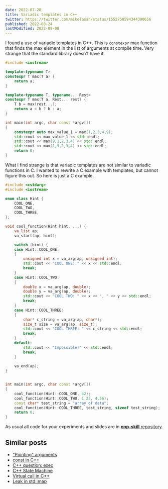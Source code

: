 ```yaml
---
date: 2022-07-28
title: Variadic templates in C++
twitter: https://twitter.com/mikolasan/status/1552758594344390656
published: 2022-08-24
lastModified: 2022-09-08
---
```


I found a use of variadic templates in C++. This is `constexpr` max function that finds the max element in the list of arguments at compile time. Very strange that the standard library doesn't have it. 

```cpp
#include <iostream>

template<typename T>
constexpr T max(T a) {
    return a;
}

template<typename T, typename... Rest>
constexpr T max(T a, Rest... rest) {
    T b = max(rest...);
    return a < b ? b : a;
}

int main(int argc, char const *argv[])
{
    constexpr auto max_value_1 = max(1,2,3,4,9);
    std::cout << max_value_1 << std::endl;
    std::cout << max(9,1,2,3,4) << std::endl;
    std::cout << max(1,9,2,3,4) << std::endl;
    return 0;
}
```

What I find strange is that variadic templates are not similar to variadic functions in C. I wanted to rewrite a C example with templates, but cannot figure this out. So here is just a C example.

```cpp
#include <cstdarg>
#include <iostream>

enum class Hint {
    COOL_ONE,
    COOL_TWO,
    COOL_THREE,
};

void cool_function(Hint hint, ...) {
    va_list ap;
    va_start(ap, hint);

    switch (hint) {
    case Hint::COOL_ONE:
    {
        unsigned int x = va_arg(ap, unsigned int);
        std::cout << "COOL ONE: " << x << std::endl;
        break;
    }
    case Hint::COOL_TWO:
    {
        double x = va_arg(ap, double);
        double y = va_arg(ap, double);
        std::cout << "COOL TWO: " << x << ", " << y << std::endl;
        break;
    }
    case Hint::COOL_THREE:
    {
        char* c_string = va_arg(ap, char*);
        size_t size = va_arg(ap, size_t);
        std::cout << "COOL THREE: " << c_string << std::endl;
        break;
    }
    default:
        std::cout << "Impossible!" << std::endl;
        break;
    }
    
    va_end(ap);
}


int main(int argc, char const *argv[])
{
    cool_function(Hint::COOL_ONE, 42);
    cool_function(Hint::COOL_TWO, 1.23, 4.56);
    const char* test_string = "array of data";
    cool_function(Hint::COOL_THREE, test_string, sizeof test_string);
    return 0;
}
```

As usual all code for your experiments and slides are in [**cpp-skill** repository](https://github.com/mikolasan/cpp-skill/tree/master/variadic).


## Similar posts

- ["Pointing" arguments](/blog/cpp-pointing-arguments)
- [const in C++](/blog/cpp-const)
- [C++ question: exec](/blog/cpp-question-exec)
- [C++ State Machine](/blog/cpp-state-machine)
- [Virtual call in C++](/blog/cpp-virtual-call)
- [Leak in std::map](/blog/cpp-leak-in-std-map)